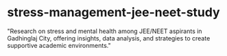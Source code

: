 # stress-management-jee-neet-study
"Research on stress and mental health among JEE/NEET aspirants in Gadhinglaj City, offering insights, data analysis, and strategies to create supportive academic environments."

